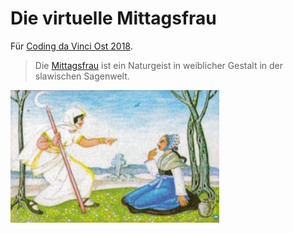 # Die virtuelle Mittagsfrau

Für [Coding da Vinci Ost 2018](https://codingdavinci.de/events/ost/).

> Die [Mittagsfrau](https://de.wikipedia.org/wiki/Mittagsfrau) ist ein Naturgeist in weiblicher Gestalt in der slawischen Sagenwelt.

![Lady Midday](images/Briefmarke_Sorbische_Sagen_-_Mittagsfrau_und_Nochtenerin_Crop.jpg)



